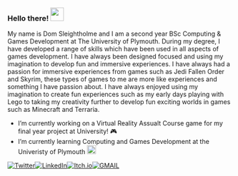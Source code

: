 <!--![Logo Image](https://img.itch.zone/aW1nLzQwNTU1NjkucG5n/original/Le%2BVzK.png) -->
### Hello there! <img src="https://raw.githubusercontent.com/MartinHeinz/MartinHeinz/master/wave.gif" width="30px">

My name is Dom Sleightholme and I am a second year BSc Computing & Games Development at The University of Plymouth. During my degree, I have developed a range of skills which have been used in all aspects of games development. I have always been designed focused and using my imagination to develop fun and immersive experiences. I have always had a passion for immersive experiences from games such as Jedi Fallen Order and Skyrim, these types of games to me are more like experiences and something I have passion about. I have always enjoyed using my imagination to create fun experiences such as my early days playing with Lego to taking my creativity further to develop fun exciting worlds in games such as Minecraft and Terraria.

-  I’m currently working on a Virtual Reality Assualt Course game for my final year project at University! :video_game:
-  I’m currently learning Computing and Games Development at the Univeristy of Plymouth  <img src="https://i2-prod.plymouthherald.co.uk/incoming/article1526310.ece/ALTERNATES/s615b/31739801_1803549163024446_8142646875204354048_n.png" width="20" height="20" />

[![Twitter][1.2]][1][![LinkedIn][2.2]][2][![Itch.io][3.3]][3][![GMAIL][4.4]][4]

<!-- Icons -->

[1.2]: https://img.shields.io/badge/twitter-%231DA1F2.svg?&style=for-the-badge&logo=twitter&logoColor=white
[2.2]: https://img.shields.io/badge/linkedin-%230077B5.svg?&style=for-the-badge&logo=linkedin&logoColor=white
[3.3]: https://img.shields.io/badge/-Itch.io-red.svg?&style=for-the-badge
[4.4]: https://img.shields.io/badge/gmail-D14836?&style=for-the-badge&logo=gmail&logoColor=white

<!-- Links to social media accounts -->

[1]: https://twitter.com/Martin_Heinz_
[2]: https://www.linkedin.com/in/dom-sleightholme-2609bb153/
[3]: https://thedoritodom.itch.io/
[4]: https://mail.google.com/mail/?view=cm&source=mailto&to=[domsleightholme7@gmail.com]
